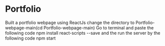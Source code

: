 # Portfolio
Built a portfolio webpage using ReactJs
change the directory to Portfolio-webpage-main(cd Portfolio-webpage-main)
Go to terminal and paste the following code
npm install react-scripts --save
and the run the server by the following code
npm start
